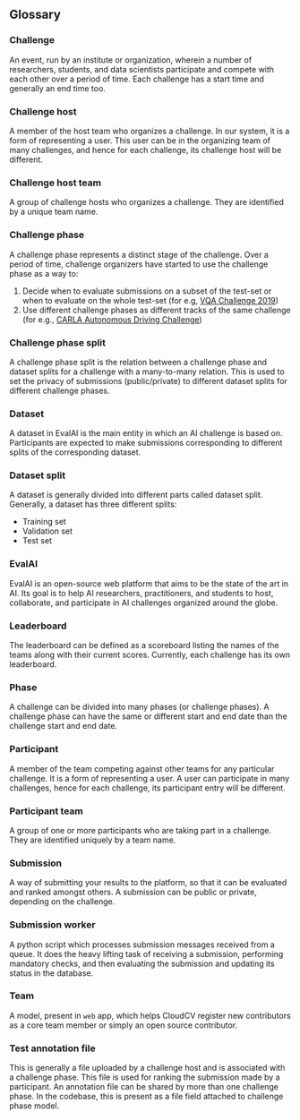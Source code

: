 ## Glossary

### Challenge

An event, run by an institute or organization, wherein a number of researchers, students, and data scientists participate and compete with each other over a period of time. Each challenge has a start time and generally an end time too.

### Challenge host

A member of the host team who organizes a challenge. In our system, it is a form of representing a user. This user can be in the organizing team of many challenges, and hence for each challenge, its challenge host will be different.

### Challenge host team

A group of challenge hosts who organizes a challenge. They are identified by a unique team name.

### Challenge phase

A challenge phase represents a distinct stage of the challenge. Over a period of time, challenge organizers have started to use the challenge phase as a way to:

1.  Decide when to evaluate submissions on a subset of the test-set or when to evaluate on the whole test-set (for e.g, [VQA Challenge 2019](https://eval.ai/web/challenges/challenge-page/163/overview))
2.  Use different challenge phases as different tracks of the same challenge (for e.g., [CARLA Autonomous Driving Challenge](https://eval.ai/web/challenges/challenge-page/246/phases))

### Challenge phase split

A challenge phase split is the relation between a challenge phase and dataset splits for a challenge with a many-to-many relation. This is used to set the privacy of submissions (public/private) to different dataset splits for different challenge phases.

### Dataset

A dataset in EvalAI is the main entity in which an AI challenge is based on. Participants are expected to make submissions corresponding to different splits of the corresponding dataset.

### Dataset split

A dataset is generally divided into different parts called dataset split. Generally, a dataset has three different splits:

- Training set
- Validation set
- Test set

### EvalAI

EvalAI is an open-source web platform that aims to be the state of the art in AI. Its goal is to help AI researchers, practitioners, and students to host, collaborate, and participate in AI challenges organized around the globe.

### Leaderboard

The leaderboard can be defined as a scoreboard listing the names of the teams along with their current scores. Currently, each challenge has its own leaderboard.

### Phase

A challenge can be divided into many phases (or challenge phases). A challenge phase can have the same or different start and end date than the challenge start and end date.

### Participant

A member of the team competing against other teams for any particular challenge. It is a form of representing a user. A user can participate in many challenges, hence for each challenge, its participant entry will be different.

### Participant team

A group of one or more participants who are taking part in a challenge. They are identified uniquely by a team name.

### Submission

A way of submitting your results to the platform, so that it can be evaluated and ranked amongst others. A submission can be public or private, depending on the challenge.

### Submission worker

A python script which processes submission messages received from a queue. It does the heavy lifting task of receiving a submission, performing mandatory checks, and then evaluating the submission and updating its status in the database.

### Team

A model, present in `web` app, which helps CloudCV register new contributors as a core team member or simply an open source contributor.

### Test annotation file

This is generally a file uploaded by a challenge host and is associated with a challenge phase. This file is used for ranking the submission made by a participant. An annotation file can be shared by more than one challenge phase. In the codebase, this is present as a file field attached to challenge phase model.
